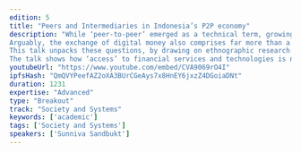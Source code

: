 ```yaml
---
edition: 5
title: "Peers and Intermediaries in Indonesia’s P2P economy"
description: "While ‘peer-to-peer’ emerged as a technical term, growing traction means it is increasingly used to describe a wide variety of complex socio-economic transactions. Anthropologist Keith Hart observed that “A lot more circulates with money than the goods and services it buys. Money conveys meanings and these tell us how we make the communities we live in.” 
Arguably, the exchange of digital money also comprises far more than a simple financial transaction, and far more than can be summarised in an elegant acronym. Who are these so-called peers? Who are these (multiple) intermediaries, subtly obfuscated behind the ‘2’, and why do people rely on them? And what does disintermediation mean in such a context? 
This talk unpacks these questions, by drawing on ethnographic research on the use of digital payments in Yogyakarta, Indonesia. It analyses the various relationships between different types of users and the power and responsibility that the intermediaries have in configuring socio-economic dynamics when developing technology. 
The talk shows how ‘access’ to financial services and technologies is neither a binary nor static category. Rather, providing a viable technological alternative to conventional financial services means supporting people’s ability to transition flexibly between forms of digital and tangible money."
youtubeUrl: "https://www.youtube.com/embed/CVA9069rO4I"
ipfsHash: "QmQVYPeefAZ2oXA3BUrCGeAys7x8HnEY6jxzZ4DGoiaDNt"
duration: 1231
expertise: "Advanced"
type: "Breakout"
track: "Society and Systems"
keywords: ['academic']
tags: ['Society and Systems']
speakers: ['Sunniva Sandbukt']
---
```

